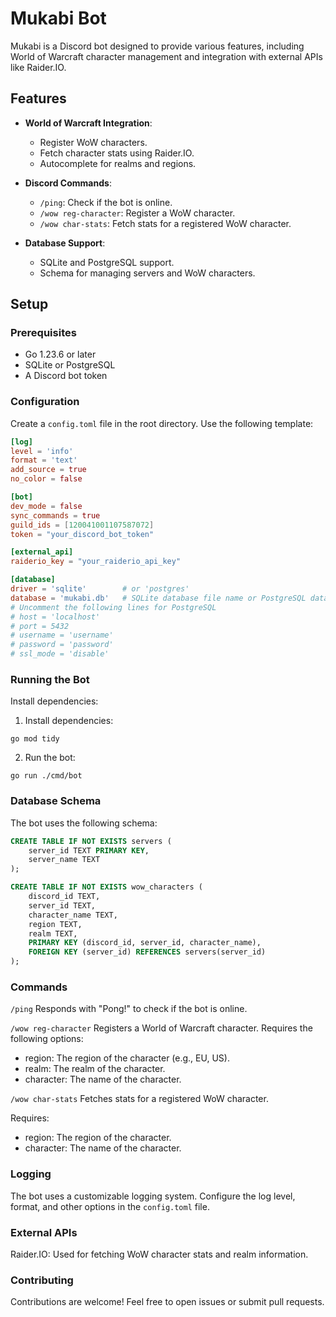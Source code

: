 # Mukabi Bot

Mukabi is a Discord bot designed to provide various features, including World of Warcraft character management and integration with external APIs like Raider.IO.

## Features

- **World of Warcraft Integration**:
  - Register WoW characters.
  - Fetch character stats using Raider.IO.
  - Autocomplete for realms and regions.

- **Discord Commands**:
  - `/ping`: Check if the bot is online.
  - `/wow reg-character`: Register a WoW character.
  - `/wow char-stats`: Fetch stats for a registered WoW character.

- **Database Support**:
  - SQLite and PostgreSQL support.
  - Schema for managing servers and WoW characters.

## Setup

### Prerequisites

- Go 1.23.6 or later
- SQLite or PostgreSQL
- A Discord bot token

### Configuration

Create a `config.toml` file in the root directory. Use the following template:

```toml
[log]
level = 'info'
format = 'text'
add_source = true
no_color = false

[bot]
dev_mode = false
sync_commands = true
guild_ids = [120041001107587072]
token = "your_discord_bot_token"

[external_api]
raiderio_key = "your_raiderio_api_key"

[database]
driver = 'sqlite'        # or 'postgres'
database = 'mukabi.db'   # SQLite database file name or PostgreSQL database name
# Uncomment the following lines for PostgreSQL
# host = 'localhost'
# port = 5432
# username = 'username'
# password = 'password'
# ssl_mode = 'disable'
```

### Running the Bot

Install dependencies:

1. Install dependencies:

```shell
go mod tidy
```

2. Run the bot:

```shell
go run ./cmd/bot
```

### Database Schema

The bot uses the following schema:

```sql
CREATE TABLE IF NOT EXISTS servers (
    server_id TEXT PRIMARY KEY,
    server_name TEXT
);

CREATE TABLE IF NOT EXISTS wow_characters (
    discord_id TEXT,
    server_id TEXT,
    character_name TEXT,
    region TEXT,
    realm TEXT,
    PRIMARY KEY (discord_id, server_id, character_name),
    FOREIGN KEY (server_id) REFERENCES servers(server_id)
);
```

### Commands

`/ping`
Responds with "Pong!" to check if the bot is online.

`/wow reg-character`
Registers a World of Warcraft character. Requires the following options:

- region: The region of the character (e.g., EU, US).
- realm: The realm of the character.
- character: The name of the character.

`/wow char-stats` Fetches stats for a registered WoW character.

Requires:

- region: The region of the character.
- character: The name of the character.

### Logging

The bot uses a customizable logging system. Configure the log level, format, and other options in the `config.toml` file.

### External APIs

Raider.IO: Used for fetching WoW character stats and realm information.

### Contributing

Contributions are welcome! Feel free to open issues or submit pull requests.
